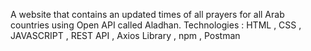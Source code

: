 A website that contains an updated times of all prayers for all Arab countries using Open API called Aladhan.
Technologies : HTML , CSS , JAVASCRIPT , REST API , Axios Library , npm , Postman
